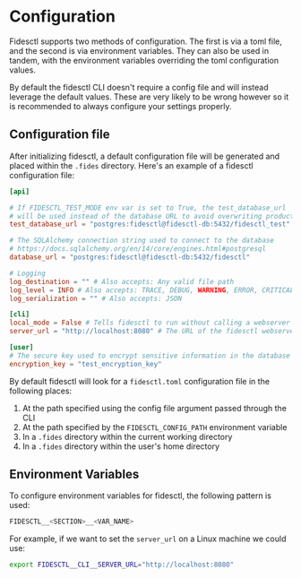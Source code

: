 # Configuration

Fidesctl supports two methods of configuration. The first is via a toml file, and the second is via environment variables. They can also be used in tandem, with the environment variables overriding the toml configuration values.

By default the fidesctl CLI doesn't require a config file and will instead leverage the default values. These are very likely to be wrong however so it is recommended to always configure your settings properly.

## Configuration file

After initializing fidesctl, a default configuration file will be generated and placed within the `.fides` directory. Here's an example of a fidesctl configuration file:

```toml title="fidesctl.toml"
[api]

# If FIDESCTL_TEST_MODE env var is set to True, the test_database_url
# will be used instead of the database URL to avoid overwriting production data
test_database_url = "postgres:fidesctl@fidesctl-db:5432/fidesctl_test"

# The SQLAlchemy connection string used to connect to the database
# https://docs.sqlalchemy.org/en/14/core/engines.html#postgresql
database_url = "postgres:fidesctl@fidesctl-db:5432/fidesctl"

# Logging
log_destination = "" # Also accepts: Any valid file path
log_level = INFO # Also accepts: TRACE, DEBUG, WARNING, ERROR, CRITICAL
log_serialization = "" # Also accepts: JSON

[cli]
local_mode = False # Tells fidesctl to run without calling a webserver
server_url = "http://localhost:8080" # The URL of the fidesctl webserver

[user]
# The secure key used to encrypt sensitive information in the database
encryption_key = "test_encryption_key"
```

By default fidesctl will look for a `fidesctl.toml` configuration file in the following places:

1. At the path specified using the config file argument passed through the CLI
1. At the path specified by the `FIDESCTL_CONFIG_PATH` environment variable
1. In a `.fides` directory within the current working directory
1. In a `.fides` directory within the user's home directory

## Environment Variables

To configure environment variables for fidesctl, the following pattern is used:

```sh
FIDESCTL__<SECTION>__<VAR_NAME>
```

For example, if we want to set the `server_url` on a Linux machine we could use:

```sh
export FIDESCTL__CLI__SERVER_URL="http://localhost:8080"
```

